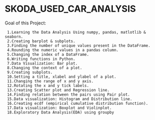 # SKODA_USED_CAR_ANALYSIS
 Goal of this Project:

     1.Learning the Data Analysis Using numpy, pandas, matlotlib & seaborn.
     2.Creating barplot & subplots.
     3.Finding the number of unique values present in the DataFrame.
     4.Rounding the numeric values in a pandas column.
     5.Changing the index of a DataFrame.
     6.Writing functions in Python.
     7.Data Visualization: Bar plot.
     8.Changing the context of a plot.
     9.Creating subplots.
     10.Setting a title, xlabel and ylabel of a plot.
     11.Changing the range of x and y axis.
     12.Rotating the x and y tick labels.
     13.Creating Scatter plot and Regression line.
     14.Finding relation between the pairs using Pair plot.
     15.Data visualization: Histogram and Distribution line.
     16.Creating ecdf (empirical cumulative distribution function).
     17.Data visualization: Boxplot and Violinplot.
     18.Exploratory Data Analysis(EDA) using groupby

